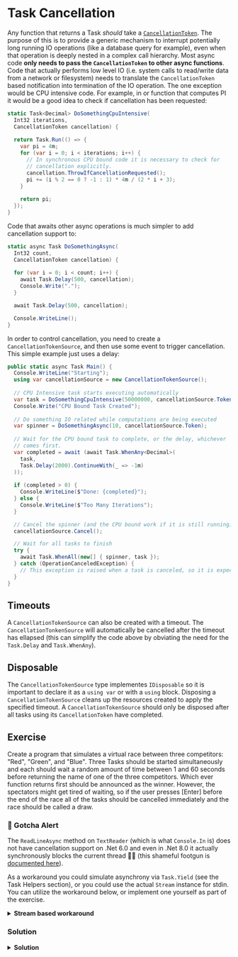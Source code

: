 # Task Cancellation

Any function that returns a Task _should_ take a [`CancellationToken`](https://learn.microsoft.com/en-us/dotnet/api/system.threading.cancellationtoken). The purpose of this is to provide a generic mechanism to interrupt potentially long running IO operations (like a database query for example), even when that operation is deeply nested in a complex call hierarchy. Most async code **only needs to pass the `CancellationToken` to other async functions**. Code that actually performs low level IO (i.e. system calls to read/write data from a network or filesystem) needs to translate the `CancellationToken` based notification into termination of the IO operation. The one exception would be CPU intensive code. For example, in or function that computes PI it would be a good idea to check if cancellation has been requested:

```csharp
static Task<Decimal> DoSomethingCpuIntensive(
  Int32 iterations,
  CancellationToken cancellation) {
  
  return Task.Run(() => {
    var pi = 4m;
    for (var i = 0; i < iterations; i++) {
      // In synchronous CPU bound code it is necessary to check for
      // cancellation explicitly.
      cancellation.ThrowIfCancellationRequested();
      pi += (i % 2 == 0 ? -1 : 1) * 4m / (2 * i + 3);
    }
    
    return pi;
  });
}
```

Code that awaits other async operations is much simpler to add cancellation support to:

```csharp
static async Task DoSomethingAsync(
  Int32 count,
  CancellationToken cancellation) {
  
  for (var i = 0; i < count; i++) {
    await Task.Delay(500, cancellation);
    Console.Write(".");
  }

  await Task.Delay(500, cancellation);

  Console.WriteLine();
}
```

In order to control cancellation, you need to create a `CancellationTokenSource`, and then use some event to trigger cancellation. This simple example just uses a delay:

```csharp
public static async Task Main() {
  Console.WriteLine("Starting");
  using var cancellationSource = new CancellationTokenSource();
  
  // CPU Intensive task starts executing automatically
  var task = DoSomethingCpuIntensive(50000000, cancellationSource.Token);
  Console.Write("CPU Bound Task Created");
  
  // Do something IO related while computations are being executed
  var spinner = DoSomethingAsync(10, cancellationSource.Token);
  
  // Wait for the CPU bound task to complete, or the delay, whichever
  // comes first.
  var completed = await (await Task.WhenAny<Decimal>(
    task,
    Task.Delay(2000).ContinueWith(_ => -1m)
  ));
  
  if (completed > 0) {
    Console.WriteLine($"Done: {completed}");
  } else {
    Console.WriteLine($"Too Many Iterations");
  }

  // Cancel the spinner (and the CPU bound work if it is still running)
  cancellationSource.Cancel();

  // Wait for all tasks to finish
  try {
    await Task.WhenAll(new[] { spinner, task });
  } catch (OperationCanceledException) {
    // This exception is raised when a task is canceled, so it is expected
  }
}
```

## Timeouts

A `CancellationTokenSource` can also be created with a timeout. The `CancellationTonkenSource` will automatically be cancelled after the timeout has ellapsed (this can simplify the code above by obviating the need for the `Task.Delay` and `Task.WhenAny`).

## Disposable

The `CancellationTokenSource` type implementes `IDisposable` so it is important to declare it as a `using var` or with a `using` block. Disposing a `CancellationTokenSource` cleans up the resources created to apply the specified timeout. A `CancellationTokenSource` should only be disposed after all tasks using its `CancellationToken` have completed.

## Exercise

Create a program that simulates a virtual race between three competitors: "Red", "Green", and "Blue". Three Tasks should be started simultaneously and each should wait a random amount of time between 1 and 60 seconds before returning the name of one of the three competitors. Which ever function returns first should be announced as the winner. However, the spectators might get tired of waiting, so if the user presses \[Enter] before the end of the race all of the tasks should be cancelled immediately and the race should be called a draw.

### 🚨 Gotcha Alert

The `ReadLineAsync` method on `TextReader` (which is what `Console.In` is) does not have cancellation support on .Net 6.0 and even in .Net 8.0 it actually synchronously blocks the current thread 🤦‍♂️ (this shameful footgun is [documented here](https://learn.microsoft.com/en-us/dotnet/api/system.console.in?view=net-8.0#remarks)).

As a workaround you could simulate asynchrony via `Task.Yield` (see the Task Helpers section), or you could use the actual `Stream` instance for stdin. You can utilize the workaround below, or implement one yourself as part of the exercise.

<details>
<summary><strong>Stream based workaround</strong></summary>

```csharp
/// <summary>
///   Asynchronously reads the first line of input from stdin.
/// </summary>
/// <remarks>
///   This implementation discards any extra bytes that are read and
///   disposes the stdin Stream. It is not suitable for a use case that
///   requires reading multiple lines of input.
/// <remarks>
async Task<String> ActuallyReadLineAsync(CancellationToken cancellationToken) {
  var sb = new System.Text.StringBuilder();
  var buffer = new Byte[1024];
  using var stdin = Console.OpenStandardInput();
  while (true) {
    // Note: ConsoleStream doesn't correctly implement ReadAsync, it just
    // ignores the CancellationToken if it is passed in.
    var len = await stdin.ReadAsync(buffer, 0, 1024).WaitAsync(cancellationToken);
    if (len > 0) {
      var str = System.Text.Encoding.UTF8.GetString(buffer, 0, len);
      var newlineIx = str.IndexOf('\n');
      if (newlineIx >= 0) {
        sb.Append(str.Substring(0, newlineIx));
        break;
      } else {
        sb.Append(str);
      }
    } else {
      break;
    }
  }

  return sb.ToString();
}
```
</details>

### Solution

<details>
<summary><strong>Solution</strong></summary>

```csharp
public static async Task Main() {
  using var cts = new CancellationTokenSource();

  var rand = new Random();
  var raceTasks = new [] {
    Race("Red", rand.Next(1000, 60000), cts.Token),
    Race("Blue", rand.Next(1000, 60000), cts.Token),
    Race("Green", rand.Next(1000, 60000), cts.Token)
  };
  Console.Write("And they're off... Press [Enter] to cancel.");
  // See the "Gotcha Alert" section above for the implementation of this
  // function
  var inputTask = ActuallyReadLineAsync(cts.Token);

  var completedTask = await Task.WhenAny(raceTasks.Append(inputTask));
  var result = await completedTask;
  // Immediately cancel any tasks that are still pending (waiting for input or a delay)
  cts.Cancel();
  switch (result) {
    case "Red":
    case "Green":
    case "Blue":
      Console.WriteLine();
      Console.WriteLine($"And he winner is: {result}!");
      break;
    case "":
      Console.WriteLine("And it's a draw!");
      break;
    default:
      throw new NotSupportedException();
  }

  // Make sure all tasks have completed
  try {
    await Task.WhenAll(raceTasks.Append(inputTask));
  } catch (TaskCanceledException) {
    // This is expected
  }
}

public static async Task<String> Race(
  String competitor,
  Int32 delay,
  CancellationToken cancellationToken) {
  
  Console.WriteLine($"{competitor} Started (Delay: {delay}ms)");
  await Task.Delay(delay, cancellationToken);
  return competitor;
}
```
</details>
